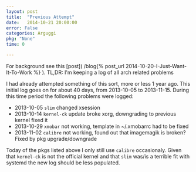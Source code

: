 ```yaml
---
layout: post
title:  "Previous Attempt"
date:   2014-10-21 20:00:00
error: False
categories: Arguggi
pkg: "None"
time: 0

---
```


For background see this [post]( /blog{% post_url 2014-10-20-I-Just-Want-It-To-Work %} ).
TL,DR: I'm keeping a log of all arch related problems

I had already attempted something of this sort, more or less 1 year ago.
This initial log goes on for about 40 days, from 2013-10-05 to 2013-11-15.
During this time period the following problems were logged:

- 2013-10-05 `slim` changed xsession
- 2013-10-14 `kernel-ck` update broke xorg, downgrading to previous kernel fixed it
- 2013-10-29 `xmobar` not working, template in ~/.xmobarrc had to be fixed
- 2013-11-02 `calibre` not working, found out that imagemagik is broken? Fixed by pkg upgrade/downgrade

Today of the pkgs listed above I only still use `calibre` occasionaly.
Given that `kernel-ck` is not the official kernel and that `slim` was/is a
terrible fit with systemd the new log should be less populated.
